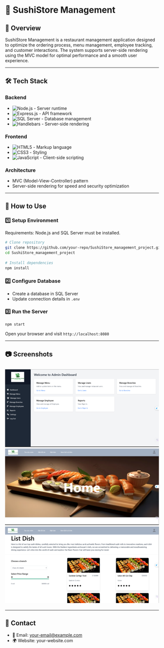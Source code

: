 # 🍣 SushiStore Management

## 📌 Overview
SushiStore Management is a restaurant management application designed to optimize the ordering process, menu management, employee tracking, and customer interactions. The system supports server-side rendering using the MVC model for optimal performance and a smooth user experience.

---

## 🛠️ Tech Stack

### **Backend**
- ![Node.js](https://img.shields.io/badge/Node.js-339933?style=for-the-badge&logo=nodedotjs&logoColor=white) - Server runtime
- ![Express.js](https://img.shields.io/badge/Express.js-000000?style=for-the-badge&logo=express&logoColor=white) - API framework
- ![SQL Server](https://img.shields.io/badge/SQL%20Server-CC2927?style=for-the-badge&logo=microsoft-sql-server&logoColor=white) - Database management
- ![Handlebars](https://img.shields.io/badge/Handlebars-EB6F2C?style=for-the-badge&logo=handlebarsdotjs&logoColor=white) - Server-side rendering

### **Frontend**
- ![HTML5](https://img.shields.io/badge/HTML5-E34F26?style=for-the-badge&logo=html5&logoColor=white) - Markup language
- ![CSS3](https://img.shields.io/badge/CSS3-1572B6?style=for-the-badge&logo=css3&logoColor=white) - Styling
- ![JavaScript](https://img.shields.io/badge/JavaScript-F7DF1E?style=for-the-badge&logo=javascript&logoColor=black) - Client-side scripting

### **Architecture**
- MVC (Model-View-Controller) pattern
- Server-side rendering for speed and security optimization

---

## 🚀 How to Use
### 1️⃣ **Setup Environment**
Requirements: Node.js and SQL Server must be installed.
```bash
# Clone repository
git clone https://github.com/your-repo/SushiStore_management_project.git
cd SushiStore_management_project

# Install dependencies
npm install
```

### 2️⃣ **Configure Database**
- Create a database in SQL Server
- Update connection details in `.env`

### 3️⃣ **Run the Server**
```bash
npm start
```
Open your browser and visit `http://localhost:8080`

---

## 📷 Screenshots

![alt text]({Admin}.png)
![alt text]({Home}.png)
![alt text]({CustomerView}.png)
---

---

## 🤝 Contact
- 📧 Email: your-email@example.com
- 🌍 Website: your-website.com

